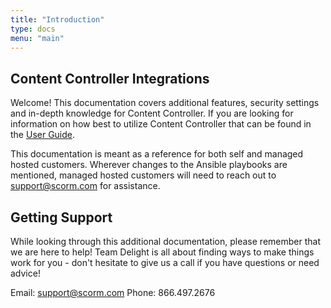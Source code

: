 ```yaml
---
title: "Introduction"
type: docs
menu: "main"
---
```


## Content Controller Integrations

Welcome! This documentation covers additional features, security settings and in-depth knowledge for Content Controller. 
If you are looking for information on how best to utilize Content Controller that can be found in the 
[User Guide](https://guide.contentcontroller.com/).

This documentation is meant as a reference for both self and managed hosted customers. Wherever changes to the
Ansible playbooks are mentioned, managed hosted customers will need to reach out to support@scorm.com for assistance.

## Getting Support

While looking through this additional documentation, please remember that we are here to help! 
Team Delight is all about finding ways to make things work for you - don't hesitate to give us a call if you have 
questions or need advice!

Email: support@scorm.com Phone: 866.497.2676
